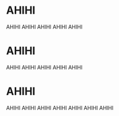 # AHIHI
AHIHI
AHIHI
AHIHI
AHIHI
AHIHI
# AHIHI
AHIHI
AHIHI
AHIHI
AHIHI
AHIHI
# AHIHI
AHIHI
AHIHI
AHIHI
AHIHI
AHIHI
AHIHI
AHIHI

